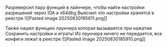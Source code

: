 Разреверсил пару функций в лайнчере, чтобы найти настройки разрешений через IDA и x64dbg
Выяснил что настройки хранятся в реестре
![[Pasted image 20250830185611.png]]

Также нашел функцию лаунчера которая вызывается при нажатии Сохранить настройки и играть! Из лаунчера ничего не передается, все конфиги лежат в реестре
![[Pasted image 20250830185910.png]]
